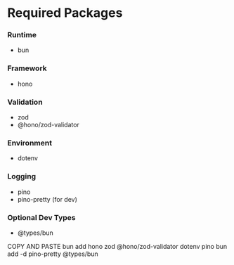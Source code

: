 # Required Packages

### Runtime
- bun

### Framework
- hono

### Validation
- zod
- @hono/zod-validator

### Environment
- dotenv

### Logging
- pino
- pino-pretty (for dev)

### Optional Dev Types
- @types/bun

COPY AND PASTE 
bun add hono zod @hono/zod-validator dotenv pino
bun add -d pino-pretty @types/bun
